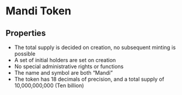 # Mandi Token
## Properties
* The total supply is decided on creation, no subsequent minting is possible
* A set of initial holders are set on creation
* No special administrative rights or functions
* The name and symbol are both “Mandi”
* The token has 18 decimals of precision, and a total supply of 10,000,000,000 (Ten billion)
